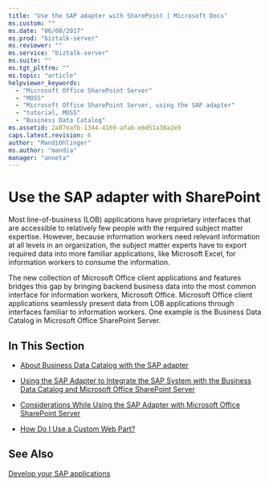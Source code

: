 ```yaml
---
title: "Use the SAP adapter with SharePoint | Microsoft Docs"
ms.custom: ""
ms.date: "06/08/2017"
ms.prod: "biztalk-server"
ms.reviewer: ""
ms.service: "biztalk-server"
ms.suite: ""
ms.tgt_pltfrm: ""
ms.topic: "article"
helpviewer_keywords: 
  - "Microsoft Office SharePoint Server"
  - "MOSS"
  - "Microsoft Office SharePoint Server, using the SAP adapter"
  - "tutorial, MOSS"
  - "Business Data Catalog"
ms.assetid: 2a07eafb-1344-4169-afab-e6d51a38a2e9
caps.latest.revision: 6
author: "MandiOhlinger"
ms.author: "mandia"
manager: "anneta"
---
```

# Use the SAP adapter with SharePoint
Most line-of-business (LOB) applications have proprietary interfaces that are accessible to relatively few people with the required subject matter expertise. However, because information workers need relevant information at all levels in an organization, the subject matter experts have to export required data into more familiar applications, like Microsoft Excel, for information workers to consume the information.  
  
 The new collection of Microsoft Office client applications and features bridges this gap by bringing backend business data into the most common interface for information workers, Microsoft Office. Microsoft Office client applications seamlessly present data from LOB applications through interfaces familiar to information workers. One example is the Business Data Catalog in Microsoft Office SharePoint Server.  
  
## In This Section  
  
-   [About Business Data Catalog with the SAP adapter](../../adapters-and-accelerators/adapter-sap/about-business-data-catalog-with-the-sap-adapter.md)  
  
-   [Using the SAP Adapter to Integrate the SAP System with the Business Data Catalog and Microsoft Office SharePoint Server](https://msdn.microsoft.com/library/dd450991(v=bts.10).aspx)  
  
-   [Considerations While Using the SAP Adapter with Microsoft Office SharePoint Server](https://msdn.microsoft.com/library/dd787912.aspx)  
  
-   [How Do I Use a Custom Web Part?](https://msdn.microsoft.com/library/dd788451.aspx)  
  
## See Also  
[Develop your SAP applications](../../adapters-and-accelerators/adapter-sap/develop-your-sap-applications.md)